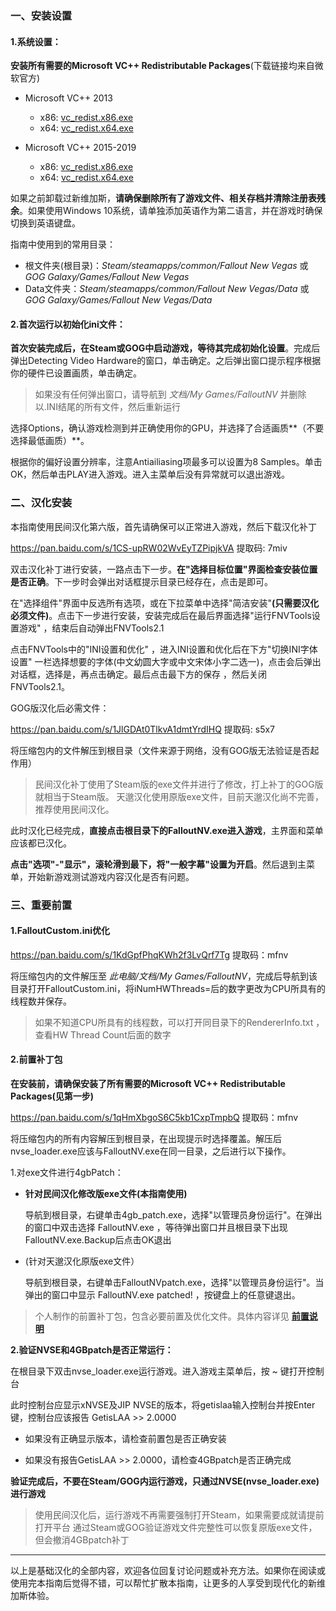 ### 一、安装设置

#### 1.系统设置：

**安装所有需要的Microsoft VC++ Redistributable Packages**(下载链接均来自微软官方)

- Microsoft VC++ 2013
	- x86: [vc_redist.x86.exe](https://aka.ms/highdpimfc2013x86chs)
	- x64: [vc_redist.x64.exe](https://aka.ms/highdpimfc2013x64chs)

- Microsoft VC++ 2015-2019 
	- x86: [vc_redist.x86.exe](https://aka.ms/vs/16/release/vc_redist.x86.exe)
	- x64: [vc_redist.x64.exe](https://aka.ms/vs/16/release/vc_redist.x64.exe)

如果之前卸载过新维加斯，**请确保删除所有了游戏文件、相关存档并清除注册表残余**。如果使用Windows 10系统，请单独添加英语作为第二语言，并在游戏时确保切换到英语键盘。

指南中使用到的常用目录：

* 根文件夹(根目录)：_Steam/steamapps/common/Fallout New Vegas_ 或 _GOG Galaxy/Games/Fallout New Vegas_
* Data文件夹：_Steam/steamapps/common/Fallout New Vegas/Data_ 或 _GOG Galaxy/Games/Fallout New Vegas/Data_

#### 2.首次运行以初始化ini文件：
**首次安装完成后，在Steam或GOG中启动游戏，等待其完成初始化设置**。完成后弹出Detecting Video Hardware的窗口，单击确定。之后弹出窗口提示程序根据你的硬件已设置画质，单击确定。

> 如果没有任何弹出窗口，请导航到 _文档/My Games/FalloutNV_ 并删除以.INI结尾的所有文件，然后重新运行

选择Options，确认游戏检测到并正确使用你的GPU，并选择了合适画质**（不要选择最低画质）**。

根据你的偏好设置分辨率，注意Antiailiasing项最多可以设置为8 Samples。单击OK，然后单击PLAY进入游戏。进入主菜单后没有异常就可以退出游戏。

### 二、汉化安装
本指南使用民间汉化第六版，首先请确保可以正常进入游戏，然后下载汉化补丁

https://pan.baidu.com/s/1CS-upRW02WvEyTZPipjkVA 提取码: 7miv

双击汉化补丁进行安装，一路点击下一步。**在"选择目标位置"界面检查安装位置是否正确**。下一步时会弹出对话框提示目录已经存在，点击是即可。

在"选择组件"界面中反选所有选项，或在下拉菜单中选择"简洁安装"**(只需要汉化必须文件)**。点击下一步进行安装，安装完成后在最后界面选择"运行FNVTools设置游戏" ，结束后自动弹出FNVTools2.1

点击FNVTools中的"INI设置和优化" ，进入INI设置和优化后在下方"切换INI字体设置" 一栏选择想要的字体(中文幼圆大字或中文宋体小字二选一)，点击会后弹出对话框，选择是，再点击确定。最后点击最下方的保存 ，然后关闭 FNVTools2.1。

GOG版汉化后必需文件：

https://pan.baidu.com/s/1JlGDAt0TlkvA1dmtYrdIHQ 提取码: s5x7

将压缩包内的文件解压到根目录（文件来源于网络，没有GOG版无法验证是否起作用）

> 民间汉化补丁使用了Steam版的exe文件并进行了修改，打上补丁的GOG版就相当于Steam版。
天邈汉化使用原版exe文件，目前天邈汉化尚不完善，推荐使用民间汉化。

此时汉化已经完成，**直接点击根目录下的FalloutNV.exe进入游戏**，主界面和菜单应该都已汉化。

**点击"选项"-"显示"，滚轮滑到最下，将"一般字幕"设置为开启**。然后退到主菜单，开始新游戏测试游戏内容汉化是否有问题。

### 三、重要前置
#### 1.FalloutCustom.ini优化
https://pan.baidu.com/s/1KdGpfPhqKWh2f3LvQrf7Tg 提取码：mfnv

将压缩包内的文件解压至 *此电脑/文档/My Games/FalloutNV*，完成后导航到该目录打开FalloutCustom.ini，将iNumHWThreads=后的数字更改为CPU所具有的线程数并保存。

> 如果不知道CPU所具有的线程数，可以打开同目录下的RendererInfo.txt ，查看HW Thread Count后面的数字

#### 2.前置补丁包

**在安装前，请确保安装了所有需要的Microsoft VC++ Redistributable Packages(见第一步)**

https://pan.baidu.com/s/1qHmXbgoS6C5kb1CxpTmpbQ 提取码：mfnv

将压缩包内的所有内容解压到根目录，在出现提示时选择覆盖。解压后nvse_loader.exe应该与FalloutNV.exe在同一目录，之后进行以下操作。

1.对exe文件进行4gbPatch：

- **针对民间汉化修改版exe文件(本指南使用)**

  导航到根目录，右键单击4gb_patch.exe，选择"以管理员身份运行"。在弹出的窗口中双击选择 FalloutNV.exe ，等待弹出窗口并且根目录下出现FalloutNV.exe.Backup后点击OK退出

- (针对天邈汉化原版exe文件）
  
  导航到根目录，右键单击FalloutNVpatch.exe，选择"以管理员身份运行"。当弹出的窗口中显示 FalloutNV.exe patched! ，按键盘上的任意键退出。

> 个人制作的前置补丁包，包含必要前置及优化文件。具体内容详见 **[前置说明](mod_introduction.md "前置说明")**

**2.验证NVSE和4GBpatch是否正常运行：**

在根目录下双击nvse_loader.exe运行游戏。进入游戏主菜单后，按 ~ 键打开控制台

此时控制台应显示xNVSE及JIP NVSE的版本，将getislaa输入控制台并按Enter键，控制台应该报告 GetisLAA &gt;&gt; 2.0000

* 如果没有正确显示版本，请检查前置包是否正确安装

* 如果没有报告GetisLAA &gt;&gt; 2.0000，请检查4GBpatch是否正确完成


**验证完成后，不要在Steam/GOG内运行游戏，只通过NVSE(nvse_loader.exe)进行游戏**

> 使用民间汉化后，运行游戏不再需要强制打开Steam，如果需要成就请提前打开平台
通过Steam或GOG验证游戏文件完整性可以恢复原版exe文件，但会撤消4GBpatch补丁

------

以上是基础汉化的全部内容，欢迎各位回复讨论问题或补充方法。如果你在阅读或使用完本指南后觉得不错，可以帮忙扩散本指南，让更多的人享受到现代化的新维加斯体验。